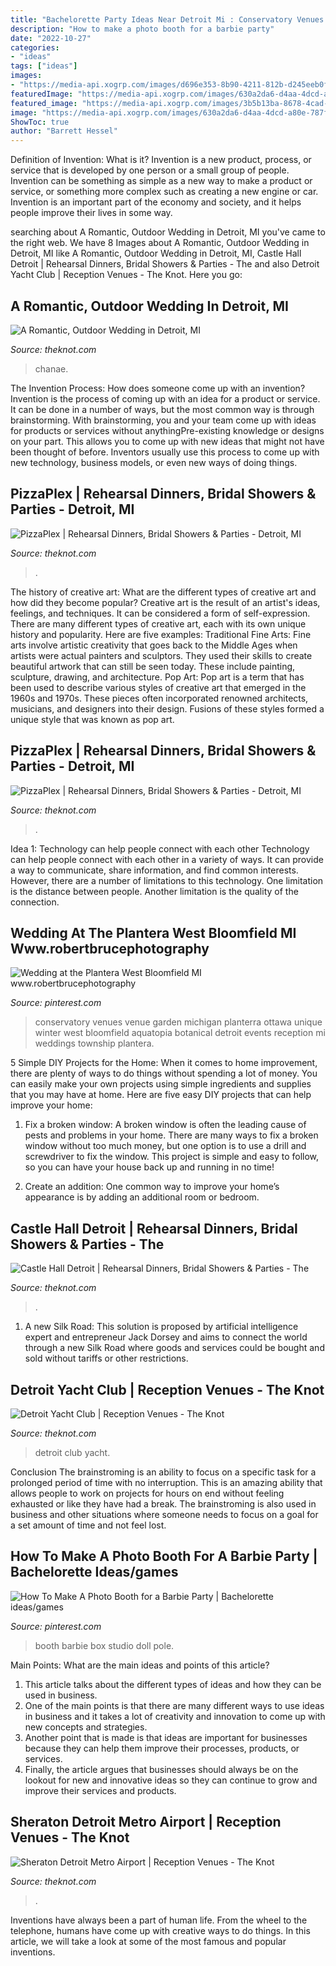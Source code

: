 ```yaml
---
title: "Bachelorette Party Ideas Near Detroit Mi : Conservatory Venues Venue Garden Michigan Planterra Ottawa Unique Winter West Bloomfield Aquatopia Botanical Detroit Events Reception Mi Weddings Township Plantera"
description: "How to make a photo booth for a barbie party"
date: "2022-10-27"
categories:
- "ideas"
tags: ["ideas"]
images:
- "https://media-api.xogrp.com/images/d696e353-8b90-4211-812b-d245eeb0fd1d~rs_718.480"
featuredImage: "https://media-api.xogrp.com/images/630a2da6-d4aa-4dcd-a80e-787ff5acf57d~rs_720.480"
featured_image: "https://media-api.xogrp.com/images/3b5b13ba-8678-4cad-a889-1725ba4ac259~rs_640.480"
image: "https://media-api.xogrp.com/images/630a2da6-d4aa-4dcd-a80e-787ff5acf57d~rs_720.480"
ShowToc: true
author: "Barrett Hessel"
---
```



Definition of Invention: What is it?
Invention is a new product, process, or service that is developed by one person or a small group of people. Invention can be something as simple as a new way to make a product or service, or something more complex such as creating a new engine or car. Invention is an important part of the economy and society, and it helps people improve their lives in some way.

	

		
searching about A Romantic, Outdoor Wedding in Detroit, MI you've came to the right web. We have 8 Images about A Romantic, Outdoor Wedding in Detroit, MI like A Romantic, Outdoor Wedding in Detroit, MI, Castle Hall Detroit | Rehearsal Dinners, Bridal Showers &amp; Parties - The and also Detroit Yacht Club | Reception Venues - The Knot. Here you go:
		
    
## A Romantic, Outdoor Wedding In Detroit, MI

<img loading=lazy src="https://media-api.xogrp.com/images/26ba0d98-2b86-70f3-df29-888b7c74fc15~rs_729.h" onerror="this.onerror=null;this.src='https://tse1.mm.bing.net/th?id=OIP.E1kGa3XYzLgr4xmkEIKL0AHaLG&amp;pid=15.1';" alt="A Romantic, Outdoor Wedding in Detroit, MI">

_Source: theknot.com_

>chanae. 

	

The Invention Process: How does someone come up with an invention?
Invention is the process of coming up with an idea for a product or service. It can be done in a number of ways, but the most common way is through brainstorming. With brainstorming, you and your team come up with ideas for products or services without anythingPre-existing knowledge or designs on your part. This allows you to come up with new ideas that might not have been thought of before. Inventors usually use this process to come up with new technology, business models, or even new ways of doing things.

    
## PizzaPlex | Rehearsal Dinners, Bridal Showers &amp; Parties - Detroit, MI

<img loading=lazy src="https://media-api.xogrp.com/images/5427d9ea-3d18-4564-900b-48fd6af618f5~rs_360.480" onerror="this.onerror=null;this.src='https://tse4.mm.bing.net/th?id=OIP.1kE-zFiG-uA3r-ZPL0b75gAAAA&amp;pid=15.1';" alt="PizzaPlex | Rehearsal Dinners, Bridal Showers &amp; Parties - Detroit, MI">

_Source: theknot.com_

>. 

	

The history of creative art: What are the different types of creative art and how did they become popular?
Creative art is the result of an artist's ideas, feelings, and techniques. It can be considered a form of self-expression. There are many different types of creative art, each with its own unique history and popularity. Here are five examples:
Traditional Fine Arts: Fine arts involve artistic creativity that goes back to the Middle Ages when artists were actual painters and sculptors. They used their skills to create beautiful artwork that can still be seen today. These include painting, sculpture, drawing, and architecture. Pop Art: Pop art is a term that has been used to describe various styles of creative art that emerged in the 1960s and 1970s. These pieces often incorporated renowned architects, musicians, and designers into their design. Fusions of these styles formed a unique style that was known as pop art.

    
## PizzaPlex | Rehearsal Dinners, Bridal Showers &amp; Parties - Detroit, MI

<img loading=lazy src="https://media-api.xogrp.com/images/d696e353-8b90-4211-812b-d245eeb0fd1d~rs_718.480" onerror="this.onerror=null;this.src='https://tse1.mm.bing.net/th?id=OIP.BeWpRyTEfbbDhZo1EDFNmQHaE8&amp;pid=15.1';" alt="PizzaPlex | Rehearsal Dinners, Bridal Showers &amp; Parties - Detroit, MI">

_Source: theknot.com_

>. 

	

Idea 1: Technology can help people connect with each other
Technology can help people connect with each other in a variety of ways. It can provide a way to communicate, share information, and find common interests. However, there are a number of limitations to this technology. One limitation is the distance between people. Another limitation is the quality of the connection.

    
## Wedding At The Plantera West Bloomfield MI Www.robertbrucephotography

<img loading=lazy src="https://i.pinimg.com/originals/77/c9/3e/77c93ee024ea364a3d4b985e7506bda6.jpg" onerror="this.onerror=null;this.src='https://tse2.mm.bing.net/th?id=OIP.X-T7YXra5ljl6mnMvd-51AHaE7&amp;pid=15.1';" alt="Wedding at the Plantera West Bloomfield MI www.robertbrucephotography">

_Source: pinterest.com_

>conservatory venues venue garden michigan planterra ottawa unique winter west bloomfield aquatopia botanical detroit events reception mi weddings township plantera. 

	

5 Simple DIY Projects for the Home:
When it comes to home improvement, there are plenty of ways to do things without spending a lot of money. You can easily make your own projects using simple ingredients and supplies that you may have at home. Here are five easy DIY projects that can help improve your home: 
1. Fix a broken window: A broken window is often the leading cause of pests and problems in your home. There are many ways to fix a broken window without too much money, but one option is to use a drill and screwdriver to fix the window. This project is simple and easy to follow, so you can have your house back up and running in no time!

2. Create an addition: One common way to improve your home’s appearance is by adding an additional room or bedroom.

    
## Castle Hall Detroit | Rehearsal Dinners, Bridal Showers &amp; Parties - The

<img loading=lazy src="https://media-api.xogrp.com/images/630a2da6-d4aa-4dcd-a80e-787ff5acf57d~rs_720.480" onerror="this.onerror=null;this.src='https://tse2.mm.bing.net/th?id=OIP.Uq4ueyHJZylzvebtlKnYBwHaE8&amp;pid=15.1';" alt="Castle Hall Detroit | Rehearsal Dinners, Bridal Showers &amp; Parties - The">

_Source: theknot.com_

>. 

	

1. A new Silk Road: This solution is proposed by artificial intelligence expert and entrepreneur Jack Dorsey and aims to connect the world through a new Silk Road where goods and services could be bought and sold without tariffs or other restrictions.

    
## Detroit Yacht Club | Reception Venues - The Knot

<img loading=lazy src="https://media-api.xogrp.com/images/f5dba8e5-05db-47ba-bebf-d35b3f6807ed~rs_360.480" onerror="this.onerror=null;this.src='https://tse1.mm.bing.net/th?id=OIP.fEws9m-1XLDkNcgrdpK9QgAAAA&amp;pid=15.1';" alt="Detroit Yacht Club | Reception Venues - The Knot">

_Source: theknot.com_

>detroit club yacht. 

	

Conclusion
The brainstroming is an ability to focus on a specific task for a prolonged period of time with no interruption. This is an amazing ability that allows people to work on projects for hours on end without feeling exhausted or like they have had a break. The brainstroming is also used in business and other situations where someone needs to focus on a goal for a set amount of time and not feel lost.

    
## How To Make A Photo Booth For A Barbie Party | Bachelorette Ideas/games

<img loading=lazy src="https://i.pinimg.com/236x/e8/c8/c7/e8c8c7a1c159f800d3b85a98adb2e46c--photo-booth-box-box-photo.jpg?b=t" onerror="this.onerror=null;this.src='https://tse1.mm.bing.net/th?id=OIP.EQAm3HkGPE9GDg3ftfObzQAAAA&amp;pid=15.1';" alt="How To Make A Photo Booth for a Barbie Party | Bachelorette ideas/games">

_Source: pinterest.com_

>booth barbie box studio doll pole. 

	

Main Points: What are the main ideas and points of this article?
1. This article talks about the different types of ideas and how they can be used in business.
2. One of the main points is that there are many different ways to use ideas in business and it takes a lot of creativity and innovation to come up with new concepts and strategies.
3. Another point that is made is that ideas are important for businesses because they can help them improve their processes, products, or services.
4. Finally, the article argues that businesses should always be on the lookout for new and innovative ideas so they can continue to grow and improve their services and products.

    
## Sheraton Detroit Metro Airport | Reception Venues - The Knot

<img loading=lazy src="https://media-api.xogrp.com/images/3b5b13ba-8678-4cad-a889-1725ba4ac259~rs_640.480" onerror="this.onerror=null;this.src='https://tse2.mm.bing.net/th?id=OIP.Hm21Jxq0P00njd4BVry5qAHaFj&amp;pid=15.1';" alt="Sheraton Detroit Metro Airport | Reception Venues - The Knot">

_Source: theknot.com_

>. 

	

Inventions have always been a part of human life. From the wheel to the telephone, humans have come up with creative ways to do things. In this article, we will take a look at some of the most famous and popular inventions.

